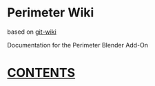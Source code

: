 # Perimeter Wiki

based on [git-wiki](https://www.drassil.org/git-wiki/main_page)

Documentation for the Perimeter Blender Add-On

# [CONTENTS](/main_page.md)